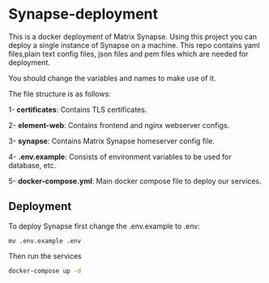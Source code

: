 # Synapse-deployment

This is a docker deployment of Matrix Synapse. Using this project you can deploy a single instance of Synapse on a machine.
This repo contains yaml files,plain text config files, json files and pem files which are needed for deployment.

You should change the variables and names to make use of it.

The file structure is as follows:

1- **certificates**: Contains TLS certificates.

2- **element-web**: Contains frontend and nginx webserver configs.

3- **synapse**: Contains Matrix Synapse homeserver config file.

4- **.env.example**: Consists of environment variables to be used for database, etc.

5- **docker-compose.yml**: Main docker compose file to deploy our services.

## Deployment
To deploy Synapse first change the .env.example to .env:
```
mv .env.example .env
```
Then run the services
```bash
docker-compose up -d
```
